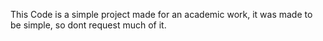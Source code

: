 This Code is a simple project made for an academic work, it was made to be simple, so dont request much of it.
